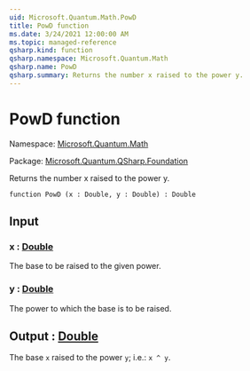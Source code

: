 ```yaml
---
uid: Microsoft.Quantum.Math.PowD
title: PowD function
ms.date: 3/24/2021 12:00:00 AM
ms.topic: managed-reference
qsharp.kind: function
qsharp.namespace: Microsoft.Quantum.Math
qsharp.name: PowD
qsharp.summary: Returns the number x raised to the power y.
---
```


# PowD function

Namespace: [Microsoft.Quantum.Math](xref:Microsoft.Quantum.Math)

Package: [Microsoft.Quantum.QSharp.Foundation](https://nuget.org/packages/Microsoft.Quantum.QSharp.Foundation)


Returns the number x raised to the power y.

```qsharp
function PowD (x : Double, y : Double) : Double
```


## Input

### x : [Double](xref:microsoft.quantum.lang-ref.double)

The base to be raised to the given power.


### y : [Double](xref:microsoft.quantum.lang-ref.double)

The power to which the base is to be raised.



## Output : [Double](xref:microsoft.quantum.lang-ref.double)

The base `x` raised to the power `y`; i.e.: `x ^ y`.
